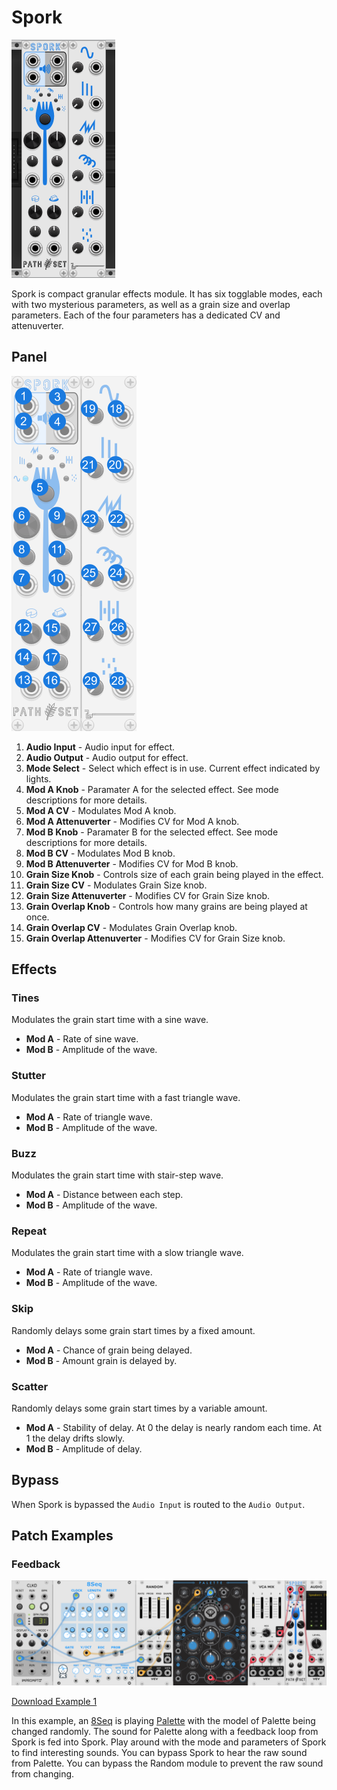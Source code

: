 # Spork
![Image of Spork module](../images/Spork.png)

Spork is compact granular effects module. It has six togglable modes, each with two mysterious parameters, as well as a grain size and overlap parameters. Each of the four parameters has a dedicated CV and attenuverter.

## Panel

![Image of step controls](../images/Spork/labels.png)

1. **Audio Input** - Audio input for effect.
2. **Audio Output** - Audio output for effect.
3. **Mode Select** - Select which effect is in use. Current effect indicated by lights.
4. **Mod A Knob** - Paramater A for the selected effect. See mode descriptions for more details.
5. **Mod A CV** - Modulates Mod A knob.
6. **Mod A Attenuverter** - Modifies CV for Mod A knob.
7. **Mod B Knob** - Paramater B for the selected effect. See mode descriptions for more details.
8. **Mod B CV** - Modulates Mod B knob.
9. **Mod B Attenuverter** - Modifies CV for Mod B knob.
10. **Grain Size Knob** - Controls size of each grain being played in the effect.
11. **Grain Size CV** - Modulates Grain Size knob.
12. **Grain Size Attenuverter** - Modifies CV for Grain Size knob.
13. **Grain Overlap Knob** - Controls how many grains are being played at once.
14. **Grain Overlap CV** - Modulates Grain Overlap knob.
15. **Grain Overlap Attenuverter** - Modifies CV for Grain Size knob.

## Effects

### Tines

Modulates the grain start time with a sine wave.
- **Mod A** - Rate of sine wave.
- **Mod B** - Amplitude of the wave.

### Stutter

Modulates the grain start time with a fast triangle wave.
- **Mod A** - Rate of triangle wave.
- **Mod B** - Amplitude of the wave.

### Buzz

Modulates the grain start time with stair-step wave.
- **Mod A** - Distance between each step.
- **Mod B** - Amplitude of the wave.

### Repeat

Modulates the grain start time with a slow triangle wave.
- **Mod A** - Rate of triangle wave.
- **Mod B** - Amplitude of the wave.

### Skip

Randomly delays some grain start times by a fixed amount.
- **Mod A** - Chance of grain being delayed.
- **Mod B** - Amount grain is delayed by.

### Scatter

Randomly delays some grain start times by a variable amount.
- **Mod A** - Stability of delay. At 0 the delay is nearly random each time. At 1 the delay drifts slowly. 
- **Mod B** - Amplitude of delay.

## Bypass

When Spork is bypassed the `Audio Input` is routed to the `Audio Output`.

## Patch Examples

### Feedback

![Image of Example 1](../images/Spork/example_1.png)

[Download Example 1](../examples/Spork/Spork_Example1.vcvs?raw=true)

In this example, an [8Seq](https://library.vcvrack.com/JW-Modules/8Seq) is playing [Palette](https://library.vcvrack.com/Atelier/AtelierPalette) with the model of Palette being changed randomly. The sound for Palette along with a feedback loop from Spork is fed into Spork. Play around with the mode and parameters of Spork to find interesting sounds. You can bypass Spork to hear the raw sound from Palette. You can bypass the Random module to prevent the raw sound from changing.
